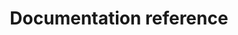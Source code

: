 ---
redirect: "/docs/introduction.html"
title: "Documentation reference"
order: 2
alwaysActive: true
---